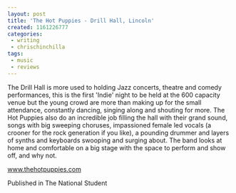 ```yaml
---
layout: post
title: 'The Hot Puppies - Drill Hall, Lincoln'
created: 1161226777
categories:
 - writing
 - chrischinchilla
tags: 
 - music 
 - reviews
---
```


The Drill Hall is more used to holding Jazz concerts, theatre and comedy performances, this is the first 'Indie' night to be held at the 600 capacity venue but the young crowd are more than making up for the small attendance, constantly dancing, singing along and shouting for more. The Hot Puppies also do an incredible job filling the hall with their grand sound, songs with big sweeping choruses, impassioned female led vocals (a crooner for the rock generation if you like), a pounding drummer and layers of synths and keyboards swooping and surging about. The band looks at home and comfortable on a big stage with the space to perform and show off, and why not.

<a href='https://www.thehotpuppies.com' target='_blank'>www.thehotpuppies.com</a>

Published in The National Student
